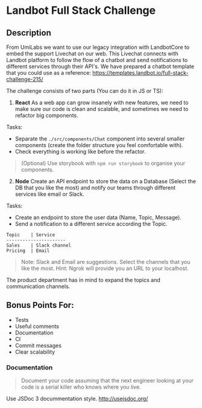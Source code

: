 # Landbot Full Stack Challenge

## Description
From UmiLabs we want to use our legacy integration with LandbotCore to embed the support Livechat on our web.
This Livechat connects with Landbot platform to follow the flow of a chatbot and send notifications to different services through their API's.
We have prepared a chatbot template that you could use as a reference: https://templates.landbot.io/full-stack-challenge-215/

The challenge consists of two parts (You can do it in JS or TS):

1. **React**
As a web app can grow insanely with new features, we need to make sure our code is clean and scalable, and sometimes we need to refactor big components.

Tasks:
- Separate the `./src/components/Chat` component into several smaller components (create the folder structure you feel comfortable with).
- Check everything is working like before the refactor.

> (Optional) Use storybook with `npm run storybook` to organise your components.

2. **Node**
Create an API endpoint to store the data on a Database (Select the DB that you like the most) and notify our teams through different services like email or Slack.

Tasks:
- Create an endpoint to store the user data (Name, Topic, Message).
- Send a notification to a different service according the Topic.

```
Topic    | Service
----------------------
Sales    | Slack channel
Pricing  | Email
```

> Note: Slack and Email are suggestions. Select the channels that you like the most.
> Hint: Ngrok will provide you an URL to your localhost.

The product department has in mind to expand the topics and communication channels.

## Bonus Points For:
- Tests
- Useful comments
- Documentation
- CI
- Commit messages
- Clear scalability

### Documentation
> Document your code assuming that the next engineer looking at your code is a serial killer who knows where you live.

Use JSDoc 3 docummentation style. http://usejsdoc.org/
